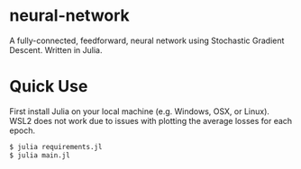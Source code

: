 # neural-network
A fully-connected, feedforward, neural network using Stochastic Gradient Descent. Written in Julia. 

# Quick Use
First install Julia on your local machine (e.g. Windows, OSX, or Linux). WSL2 does not work due to issues with plotting the average losses for each epoch. 
```bash 
$ julia requirements.jl
$ julia main.jl
```
